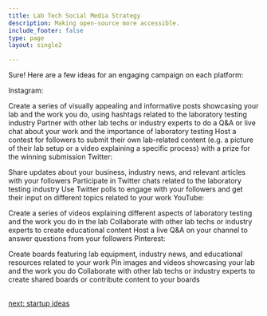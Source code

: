 ```yaml
---
title: Lab Tech Social Media Strategy
description: Making open-source more accessible.
include_footer: false
type: page
layout: single2

---
```


<p>
Sure! Here are a few ideas for an engaging campaign on each platform:

Instagram:

Create a series of visually appealing and informative posts showcasing your lab and the work you do, using hashtags related to the laboratory testing industry
Partner with other lab techs or industry experts to do a Q&A or live chat about your work and the importance of laboratory testing
Host a contest for followers to submit their own lab-related content (e.g. a picture of their lab setup or a video explaining a specific process) with a prize for the winning submission
Twitter:

Share updates about your business, industry news, and relevant articles with your followers
Participate in Twitter chats related to the laboratory testing industry
Use Twitter polls to engage with your followers and get their input on different topics related to your work
YouTube:

Create a series of videos explaining different aspects of laboratory testing and the work you do in the lab
Collaborate with other lab techs or industry experts to create educational content
Host a live Q&A on your channel to answer questions from your followers
Pinterest:

Create boards featuring lab equipment, industry news, and educational resources related to your work
Pin images and videos showcasing your lab and the work you do
Collaborate with other lab techs or industry experts to create shared boards or contribute content to your boards

<br>
<a href="https://workdojos.com/labtech/startup">next: startup ideas</a>
</p>